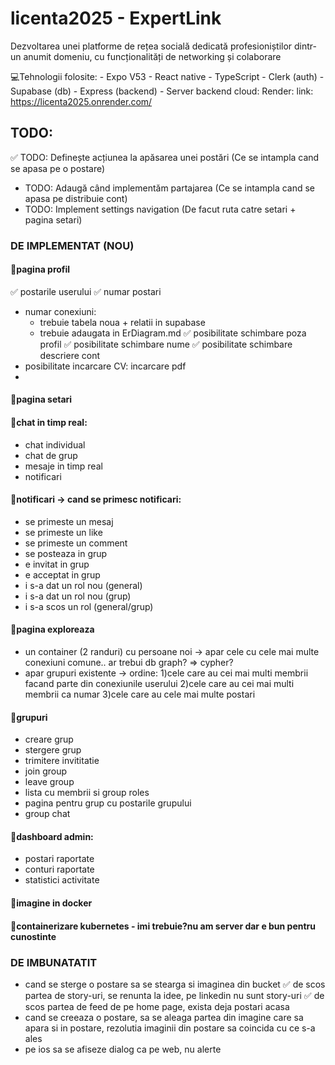 # licenta2025 - ExpertLink
Dezvoltarea unei platforme de rețea socială dedicată profesioniștilor dintr-un anumit domeniu, cu funcționalități de networking și colaborare

💻Tehnologii folosite:
    - Expo V53
    - React native
    - TypeScript
    - Clerk (auth)
    - Supabase (db)
    - Express (backend)
    - Server backend cloud: Render: link: https://licenta2025.onrender.com/

 ## TODO:
 ✅ TODO: Definește acțiunea la apăsarea unei postări (Ce se intampla cand se apasa pe o postare)
 - TODO: Adaugă când implementăm partajarea (Ce se intampla cand se apasa pe distribuie cont)
 - TODO: Implement settings navigation (De facut ruta catre setari + pagina setari)
 ### DE IMPLEMENTAT (NOU)
 #### 📝pagina profil 
✅ postarile userului
✅ numar postari
- numar conexiuni:
  - trebuie tabela noua + relatii in supabase
  - trebuie adaugata in ErDiagram.md
✅ posibilitate schimbare poza profil
✅ posibilitate schimbare nume
✅ posibilitate schimbare descriere cont
- posibilitate incarcare CV: incarcare pdf
- 
#### 📝pagina setari


#### 📝chat in timp real:
- chat individual
- chat de grup
- mesaje in timp real
- notificari

#### 📝notificari -> cand se primesc notificari:
- se primeste un mesaj
- se primeste un like
- se primeste un comment
- se posteaza in grup
- e invitat in grup
- e acceptat in grup
- i s-a dat un rol nou (general)
- i s-a dat un rol nou (grup)
- i s-a scos un rol (general/grup)

#### 📝pagina exploreaza
- un container (2 randuri) cu persoane noi -> apar cele cu cele mai multe conexiuni comune.. ar trebui db graph? => cypher?
- apar grupuri existente -> ordine:
  1)cele care au cei mai multi membrii facand parte din conexiunile userului
  2)cele care au cei mai multi membrii ca numar
  3)cele care au cele mai multe postari

#### 📝grupuri
- creare grup
- stergere grup
- trimitere invititatie
- join group
- leave group
- lista cu membrii si group roles
- pagina pentru grup cu postarile grupului
- group chat

#### 📝dashboard admin:
- postari raportate
- conturi raportate
- statistici activitate

#### 📝imagine in docker
#### 📝containerizare kubernetes - imi trebuie?nu am server dar e bun pentru cunostinte

### DE IMBUNATATIT
- cand se sterge o postare sa se stearga si imaginea din bucket
✅ de scos partea de story-uri, se renunta la idee, pe linkedin nu sunt story-uri
✅ de scos partea de feed de pe home page, exista deja postari acasa
- cand se creeaza o postare, sa se aleaga partea din imagine care sa apara si in postare, rezolutia imaginii din postare sa coincida cu ce s-a ales
- pe ios sa se afiseze dialog ca pe web, nu alerte
